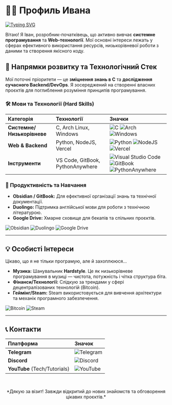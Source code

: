 # 👨‍💻 Профиль Ивана

[![Typing SVG](https://readme-typing-svg.herokuapp.com?font=Fira+Code&pause=1000&color=4D0E79&random=true&width=435&lines=Junior+Software+Developer;Focused+on+System+Programming+and+Web+Tech;Enthusiast+of+C%2FHardstyle%2FOpenSource;Ready+for+new+challenges)](https://git.io/typing-svg)

Вітаю! Я Іван, розробник-початківець, що активно вивчає **системне програмування** та **Web-технології**. Мої основні інтереси лежать у сферах ефективного використання ресурсів, низькорівневої роботи з даними та створення якісного коду.

## 🚀 Напрямки розвитку та Технологічний Стек

Мої поточні пріоритети — це **зміцнення знань в C** та **дослідження сучасного Backend/DevOps**. Я зосереджений на створенні власних проєктів для поглиблення розуміння принципів програмування.

### 🛠️ Мови та Технології (Hard Skills)

| Категорія | Технології | Значки |
| :--- | :--- | :--- |
| **Системне/Низькорівневе** | C, Arch Linux, Windows | ![C](https://img.shields.io/badge/C-00599C?style=for-the-badge&logo=c&logoColor=white) ![Arch](https://img.shields.io/badge/Arch%20Linux-1793D1?style=for-the-badge&logo=arch-linux&logoColor=white) ![Windows](https://img.shields.io/badge/Windows-0078D6?style=for-the-badge&logo=windows&logoColor=white) |
| **Web & Backend** | Python, NodeJS, Vercel | ![Python](https://img.shields.io/badge/python-3670A0?style=for-the-badge&logo=python&logoColor=white) ![NodeJS](https://img.shields.io/badge/node.js-6DA55F?style=for-the-badge&logo=node.js&logoColor=white) ![Vercel](https://img.shields.io/badge/vercel-000000?style=for-the-badge&logo=vercel&logoColor=white) |
| **Інструменти** | VS Code, GitBook, PythonAnywhere | ![Visual Studio Code](https://img.shields.io/badge/Visual%20Studio%20Code-0078D7?style=for-the-badge&logo=visual-studio-code&logoColor=white) ![GitBook](https://img.shields.io/badge/GitBook-000000?style=for-the-badge&logo=gitbook&logoColor=white) ![PythonAnywhere](https://img.shields.io/badge/pythonanywhere-2F9FD7?style=for-the-badge&logo=pythonanywhere&logoColor=white) |

### 🧠 Продуктивність та Навчання

* **Obsidian / GitBook:** Для ефективної організації знань та технічної документації.
* **Duolingo:** Підтримка англійської мови для роботи з технічною літературою.
* **Google Drive:** Хмарне сховище для бекапів та спільних проєктів.

![Obsidian](https://img.shields.io/badge/Obsidian-483699?style=for-the-badge&logo=obsidian&logoColor=white)
![Duolingo](https://img.shields.io/badge/Duolingo-4DC730?style=for-the-badge&logo=duolingo&logoColor=white)
![Google Drive](https://img.shields.io/badge/Google%20Drive-4285F4?style=for-the-badge&logo=googledrive&logoColor=white)

---

## 💡 Особисті Інтереси

Цікаво, що я не тільки програмую, але й захоплююся...

* **Музика:** Шанувальник **Hardstyle**. Це як низькорівневе програмування в музиці — чистота, потужність і чітка структура біта.
* **Фінанси/Технології:** Слідкую за трендами у сфері децентралізованих технологій (Bitcoin).
* **Геймінг/Steam:** Steam використовується для вивчення архітектури та механік програмного забезпечення.

![Bitcoin](https://img.shields.io/badge/bitcoin-2F3134?style=for-the-badge&logo=bitcoin&logoColor=white)
![Steam](https://img.shields.io/badge/steam-000000?style=for-the-badge&logo=steam&logoColor=white)

---

## 📞 Контакти

| Платформа | Значок |
| :--- | :--- |
| **Telegram** | ![Telegram](https://img.shields.io/badge/Telegram-2CA5E0?style=for-the-badge&logo=telegram&logoColor=white) |
| **Discord** | ![Discord](https://img.shields.io/badge/Discord-5865F2?style=for-the-badge&logo=discord&logoColor=white) |
| **YouTube** (Tech/Tutorials) | ![YouTube](https://img.shields.io/badge/YouTube-FF0000?style=for-the-badge&logo=youtube&logoColor=white) |

<br>
<p align="center">
    *Дякую за візит! Завжди відкритий до нових знайомств та обговорення цікавих проєктів.*
</p>

